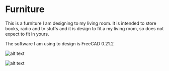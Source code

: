 # Furniture
This is a furniture I am designing to my living room. It is intended to store books, radio and tv stuffs and it is design to fit a my living room, so does not expect to fit in yours.

The software I am using to design is FreeCAD 0.21.2


![alt text](https://raw.githubusercontent.com/nbertamoni/Furniture/refs/heads/main/furniture_preview.bmp)

![alt text](https://raw.githubusercontent.com/nbertamoni/Furniture/refs/heads/main/furniture_preview2.bmp)



